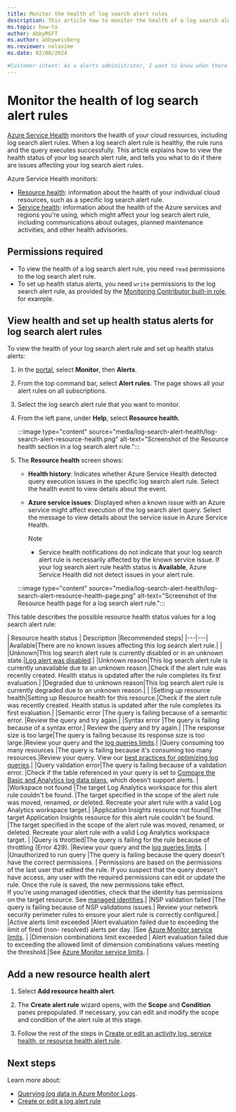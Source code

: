 ```yaml
---
title: Monitor the health of log search alert rules
description: This article how to monitor the health of a log search alert rule.
ms.topic: how-to
author: AbbyMSFT
ms.author: abbyweisberg
ms.reviewer: nolavime
ms.date: 02/08/2024

#Customer-intent: As a alerts administrator, I want to know when there are  issues with an alert rule, so I can act to resolve the issue or know when to contact Microsoft for support.
---
```


# Monitor the health of log search alert rules

[Azure Service Health](../../service-health/overview.md) monitors the health of your cloud resources, including log search alert rules. When a log search alert rule is healthy, the rule runs and the query executes successfully. This article explains how to view the health status of your log search alert rule, and tells you what to do if there are issues affecting your log search alert rules.

Azure Service Health monitors:
- [Resource health](../../service-health/resource-health-overview.md): information about the health of your individual cloud resources, such as a specific log search alert rule. 
- [Service health](../../service-health/service-health-overview.md): information about the health of the Azure services and regions you're using, which might affect your log search alert rule, including communications about outages, planned maintenance activities, and other health advisories.

## Permissions required

- To view the health of a log search alert rule, you need `read` permissions to the log search alert rule. 
- To set up health status alerts, you need `write` permissions to the log search alert rule, as provided by the [Monitoring Contributor built-in role](../roles-permissions-security.md#monitoring-contributor), for example.

## View health and set up health status alerts for log search alert rules

To view the health of your log search alert rule and set up health status alerts:

1. In the [portal](https://portal.azure.com/), select **Monitor**, then **Alerts**.
1. From the top command bar, select **Alert rules**. The page shows all your alert rules on all subscriptions.
1. Select the log search alert rule that you want to monitor.
1. From the left pane, under **Help**, select **Resource health**.
 
    :::image type="content" source="media/log-search-alert-health/log-search-alert-resource-health.png" alt-text="Screenshot of the Resource health section in a log search alert rule.":::

1. The **Resource health** screen shows:

    - **Health history**: Indicates whether Azure Service Health detected query execution issues in the specific log search alert rule. Select the health event to view details about the event.
    - **Azure service issues**: Displayed when a known issue with an Azure service might affect execution of the log search alert query. Select the message to view details about the service issue in Azure Service Health.

        > [!NOTE]
        > - Service health notifications do not indicate that your log search alert rule is necessarily affected by the known service issue. If your log search alert rule health status is **Available**, Azure Service Health did not detect issues in your alert rule.
 
    :::image type="content" source="media/log-search-alert-health/log-search-alert-resource-health-page.png" alt-text="Screenshot of the Resource health page for a log search alert rule.":::

This table describes the possible resource health status values for a log search alert rule:

| Resource health status | Description |Recommended steps|
|---|---|
|Available|There are no known issues affecting this log search alert rule.|     |
|Unknown|This log search alert rule is currently disabled or in an unknown state.|[Log alert was disabled](alerts-troubleshoot-log.md#log-alert-was-disabled).|
|Unknown reason|This log search alert rule is currently unavailable due to an unknown reason.|Check if the alert rule was recently created. Health status is updated after the rule completes its first evaluation.|
|Degraded due to unknown reason|This log search alert rule is currently degraded due to an unknown reason.|     |
|Setting up resource health|Setting up Resource health for this resource.|Check if the alert rule was recently created. Health status is updated after the rule completes its first evaluation.|
|Semantic error |The query is failing because of a semantic error. |Review the query and try again.|
|Syntax error |The query is failing because of a syntax error.| Review the query and try again.|
|The response size is too large|The query is failing because its response size is too large.|Review your query and the [log queries limits](../service-limits.md#log-queries-and-language).|
|Query consuming too many resources |The query is failing because it's consuming too many resources.|Review your query. View our [best practices for optimizing log queries](../logs/query-optimization.md).|
|Query validation error|The query is failing because of a validation error. |Check if the table referenced in your query is set to [Compare the Basic and Analytics log data plans](../logs/basic-logs-configure.md#compare-the-basic-and-analytics-log-data-plans), which doesn't support alerts. |
|Workspace not found |The target Log Analytics workspace for this alert rule couldn't be found. |The target specified in the scope of the alert rule was moved, renamed, or deleted. Recreate your alert rule with a valid Log Analytics workspace target.|
|Application Insights resource not found|The target Application Insights resource for this alert rule couldn't be found.     |The target specified in the scope of the alert rule was moved, renamed, or deleted. Recreate your alert rule with a valid Log Analytics workspace target.    |
|Query is throttled|The query is failing for the rule because of throttling (Error 429).     |Review your query and the [log queries limits](../service-limits.md#user-query-throttling).    |
|Unauthorized to run query |The query is failing because the query doesn't have the correct permissions. | Permissions are based on the permissions of the last user that edited the rule. If you suspect that the query doesn't have access, any user with the required permissions can edit or update the rule. Once the rule is saved, the new permissions take effect.</br>If you're using managed identities, check that the identity has permissions on the target resource. See [managed identities](alerts-create-log-alert-rule.md#managed-id).|
|NSP validation failed |The query is failing because of NSP validations issues.| Review your network security perimeter rules to ensure your alert rule is correctly configured.|
|Active alerts limit exceeded |Alert evaluation failed due to exceeding the limit of fired (non- resolved) alerts per day.     |See [Azure Monitor service limits](../service-limits.md).   |
|Dimension combinations limit exceeded | Alert evaluation failed due to exceeding the allowed limit of dimension combinations values meeting the threshold.|See [Azure Monitor service limits](../service-limits.md).     |


## Add a new resource health alert

1. Select **Add resource health alert**.
        
1. The **Create alert rule** wizard opens, with the **Scope** and **Condition** panes prepopulated. If necessary, you can edit and modify the scope and condition of the alert rule at this stage.

1. Follow the rest of the steps in [Create or edit an activity log, service health, or resource health alert rule](../alerts/alerts-create-activity-log-alert-rule.md). 

## Next steps

Learn more about:
- [Querying log data in Azure Monitor Logs](../logs/get-started-queries.md).
- [Create or edit a log alert rule](alerts-create-log-alert-rule.md)

